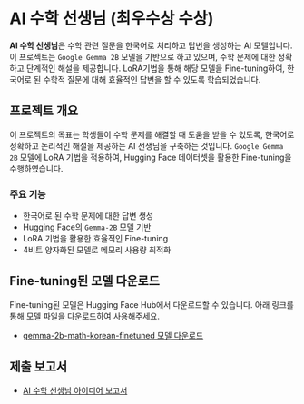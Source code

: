 # AI 수학 선생님 (최우수상 수상)

**AI 수학 선생님**은 수학 관련 질문을 한국어로 처리하고 답변을 생성하는 AI 모델입니다. 이 프로젝트는 `Google Gemma 2B` 모델을 기반으로 하고 있으며, 수학 문제에 대한 정확하고 단계적인 해설을 제공합니다. LoRA기법을 통해 해당 모델을 Fine-tuning하여, 한국어로 된 수학적 질문에 대해 효율적인 답변을 할 수 있도록 학습되었습니다.

## 프로젝트 개요

이 프로젝트의 목표는 학생들이 수학 문제를 해결할 때 도움을 받을 수 있도록, 한국어로 정확하고 논리적인 해설을 제공하는 AI 선생님을 구축하는 것입니다. `Google Gemma 2B` 모델에 LoRA 기법을 적용하여, Hugging Face 데이터셋을 활용한 Fine-tuning을 수행하였습니다.

### 주요 기능

- 한국어로 된 수학 문제에 대한 답변 생성
- Hugging Face의 `Gemma-2B` 모델 기반
- LoRA 기법을 활용한 효율적인 Fine-tuning
- 4비트 양자화된 모델로 메모리 사용량 최적화

## Fine-tuning된 모델 다운로드

Fine-tuning된 모델은 Hugging Face Hub에서 다운로드할 수 있습니다. 아래 링크를 통해 모델 파일을 다운로드하여 사용해주세요. 

- [gemma-2b-math-korean-finetuned 모델 다운로드](https://huggingface.co/rlatg0123/gemma-2b-math-korean-finetuned/resolve/main/adapter_model.safetensors)

## 제출 보고서
- [AI 수학 선생님 아이디어 보고서](https://github.com/user-attachments/files/18228904/_AI.pdf)


